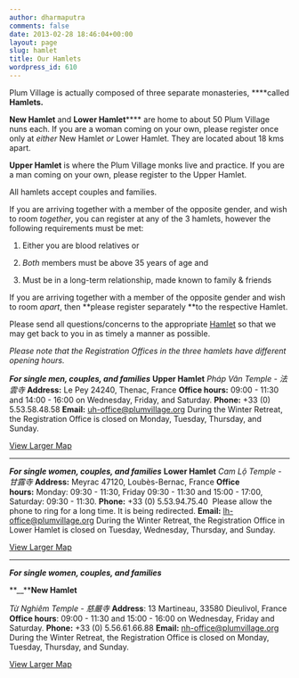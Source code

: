 ```yaml
---
author: dharmaputra
comments: false
date: 2013-02-28 18:46:04+00:00
layout: page
slug: hamlet
title: Our Hamlets
wordpress_id: 610
---
```


Plum Village is actually composed of three separate monasteries, ****called **Hamlets.**

**New Hamlet** and **Lower Hamlet****** are home to about 50 Plum Village nuns each. If you are a woman coming on your own, please register once only at _either_ New Hamlet _or_ Lower Hamlet. They are located about 18 kms apart.

**Upper Hamlet** is where the Plum Village monks live and practice. If you are a man coming on your own, please register to the Upper Hamlet.

All hamlets accept couples and families.

If you are arriving together with a member of the opposite gender, and wish to room _together_, you can register at any of the 3 hamlets, however the following requirements must be met:



	
  1. Either you are blood relatives or

	
  2. _Both_ members must be above 35 years of age and

	
  3. Must be in a long-term relationship, made known to family & friends


If you are arriving together with a member of the opposite gender and wish to room _apart_, then **please register separately **to the respective Hamlet.

Please send all questions/concerns to the appropriate [Hamlet](http://plumvillage.org/retreats/visiting-us/hamlet/) so that we may get back to you in as timely a manner as possible.



_Please note that the Registration Offices in the three hamlets have different opening hours._



**_For single men, couples, and families_**
**Upper Hamlet**
_Pháp Vân Temple - 法雲寺_
**Address:** Le Pey 24240, Thenac, France
**Office hours:** 09:00 - 11:30 and 14:00 - 16:00 on Wednesday, Friday, and Saturday.
**Phone:** +33 (0) 5.53.58.48.58
**Email:** [uh-office@plumvillage.org](http://new.plumvillage.org/contact-us/)
During the Winter Retreat, the Registration Office is closed on Monday, Tuesday, Thursday, and Sunday.


[View Larger Map](https://maps.google.com/maps?f=q&source=embed&hl=en&geocode=&q=new+hamlet+plum+village&aq=&sll=44.734144,0.318754&sspn=0.095239,0.264187&t=h&ie=UTF8&hq=new+hamlet+plum+village&hnear=&ll=44.744146,0.342169&spn=0.011903,0.033023&z=14&iwloc=A&cid=3284028776334144279)





* * *





**_For single women, couples, and families_**
**Lower Hamlet**
_Cam Lộ Temple - 甘露寺_
**Address:** Meyrac 47120, Loubès-Bernac, France
**Office hours:** Monday: 09:30 - 11:30, Friday 09:30 - 11:30 and 15:00 - 17:00, Saturday: 09:30 - 11:30.
**Phone:** +33 (0) 5.53.94.75.40  Please allow the phone to ring for a long time. It is being redirected.
**Email:** [lh-office@plumvillage.org](http://new.plumvillage.org/contact-us/)
During the Winter Retreat, the Registration Office in Lower Hamlet is closed on Tuesday, Wednesday, Thursday, and Sunday.


[View Larger Map](https://maps.google.com/maps?f=q&source=embed&hl=en&geocode=&q=Plum+Village+-+Lower+Hamlet,+Loub%C3%A8s-Bernac,+France&aq=0&oq=plum+village+lower+ham&sll=37.0625,-95.677068&sspn=53.741627,135.263672&ie=UTF8&hq=Plum+Village+-+Lower+Hamlet,+Loub%C3%A8s-Bernac,+France&ll=44.734143,0.318754&spn=0.015853,0.032015&t=h)





* * *



**_For single women, couples, and families_**

**__****New Hamlet**

_Từ Nghiêm Temple - 慈嚴寺_
**Address**: 13 Martineau, 33580 Dieulivol, France
**Office hours**: 09:00 - 11:30 and 15:00 - 16:00 on Wednesday, Friday and Saturday.
**Phone:** +33 (0) 5.56.61.66.88
**Email:** [nh-office@plumvillage.org](http://new.plumvillage.org/contact-us/)
During the Winter Retreat, the Registration Office is closed on Monday, Tuesday, Thursday, and Sunday.


[View Larger Map](https://maps.google.com/maps?f=q&source=embed&hl=en&geocode=&q=Plum+Village+-+New+Hamlet,+Martineau,+Dieulivol,+France&aq=0&oq=plum+village+new&sll=37.0625,-95.677068&sspn=53.741627,135.263672&t=h&ie=UTF8&hq=Plum+Village+-+New+Hamlet,&hnear=Martineau,+Dieulivol,+Gironde,+Aquitaine,+France&ll=44.674962,0.122441&spn=0.006295,0.006295)


